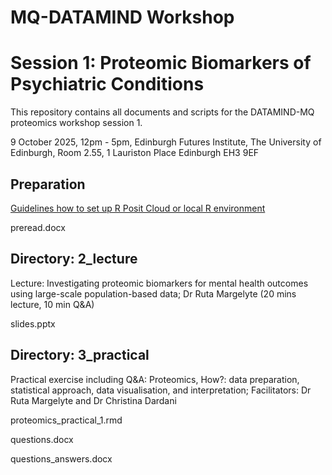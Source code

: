 # MQ-DATAMIND Workshop
# Session 1: Proteomic Biomarkers of Psychiatric Conditions

This repository contains all documents and scripts for the DATAMIND-MQ proteomics workshop session 1.

9 October 2025, 12pm - 5pm,
Edinburgh Futures Institute, The University of Edinburgh, Room 2.55, 1 Lauriston Place Edinburgh EH3 9EF



## Preparation

[Guidelines how to set up R Posit Cloud or local R environment](1_prep_R_PositCloud_intallation.docx)
  
preread.docx

## Directory: 2_lecture

Lecture: Investigating proteomic biomarkers for mental health outcomes using large-scale population-based data; Dr Ruta Margelyte (20 mins lecture, 10 min Q&A)

slides.pptx

## Directory: 3_practical

Practical exercise including Q&A: Proteomics, How?: data preparation, statistical approach, data visualisation, and interpretation; Facilitators: Dr Ruta Margelyte and Dr Christina Dardani

proteomics_practical_1.rmd
  
questions.docx
  
questions_answers.docx


